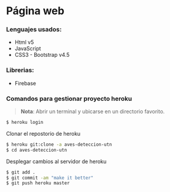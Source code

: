 # Página web

### Lenguajes usados:

* Html v5 
* JavaScript
* CSS3 - Bootstrap v4.5

### Librerias:

* Firebase

### Comandos para gestionar proyecto heroku
> **Nota**: Abrir un terminal y ubicarse en un directorio favorito.

```bash
$ heroku login
```
Clonar el repostorio de heroku
```bash
$ heroku git:clone -a aves-deteccion-utn 
$ cd aves-deteccion-utn
```
Desplegar cambios al servidor de heroku
```bash
$ git add .
$ git commit -am "make it better"
$ git push heroku master
```
